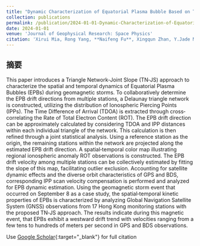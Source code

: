 ```yaml
---
title: "Dynamic Characterization of Equatorial Plasma Bubble Based on Triangle Network-Joint Slope Approach"
collection: publications
permalink: /publication/2024-01-01-Dynamic-Characterization-of-Equatorial-Plasma-Bubble-Based-on-Triangle-Network-Joint-Slope-Approach
date: 2024-01-01
venue: 'Journal of Geophysical Research: Space Physics'
citation: 'Xirui Mia, Rong Yang, **Naifeng Fu**, Xingqun Zhan, Y.Jade Morton &quot;Dynamic Characterization of Equatorial Plasma Bubble Based on Triangle Network-Joint Slope Approach.&quot; Journal of Geophysical Research: Space Physics, 2024.'
---
```

## 摘要

This paper introduces a Triangle Network‐Joint Slope (TN‐JS) approach to characterize the spatial and temporal dynamics of Equatorial Plasma Bubbles (EPBs) during geomagnetic storms. To collaboratively determine the EPB drift directions from multiple stations, a Delaunay triangle network is constructed, utilizing the distribution of Ionospheric Piercing Points (IPPs). The Time Difference of Arrival (TDOA) is extracted through cross‐correlating the Rate of Total Electron Content (ROT). The EPB drift direction can be approximately calculated by considering TDOA and IPP distances within each individual triangle of the network. This calculation is then refined through a joint statistical analysis. Using a reference station as the origin, the remaining stations within the network are projected along the estimated EPB drift direction. A spatial‐temporal color map illustrating regional ionospheric anomaly ROT observations is constructed. The EPB drift velocity among multiple stations can be collectively estimated by fitting the slope of this map, facilitating outlier exclusion. Accounting for satellite dynamic effects and the diverse orbit characteristics of GPS and BDS, corresponding IPP scan velocity compensation is performed and analyzed for EPB dynamic estimation. Using the geomagnetic storm event that occurred on September 8 as a case study, the spatial‐temporal kinetic properties of EPBs is characterized by analyzing Global Navigation Satellite System (GNSS) observations from 17 Hong Kong monitoring stations with the proposed TN‐JS approach. The results indicate during this magnetic event, that EPBs exhibit a westward drift trend with velocities ranging from a few tens to hundreds of meters per second in GPS and BDS observations.

Use [Google Scholar](https://scholar.google.com/scholar?q=Dynamic+Characterization+of+Equatorial+Plasma+Bubble+Based+on+Triangle+Network+Joint+Slope+Approach){:target="_blank"} for full citation